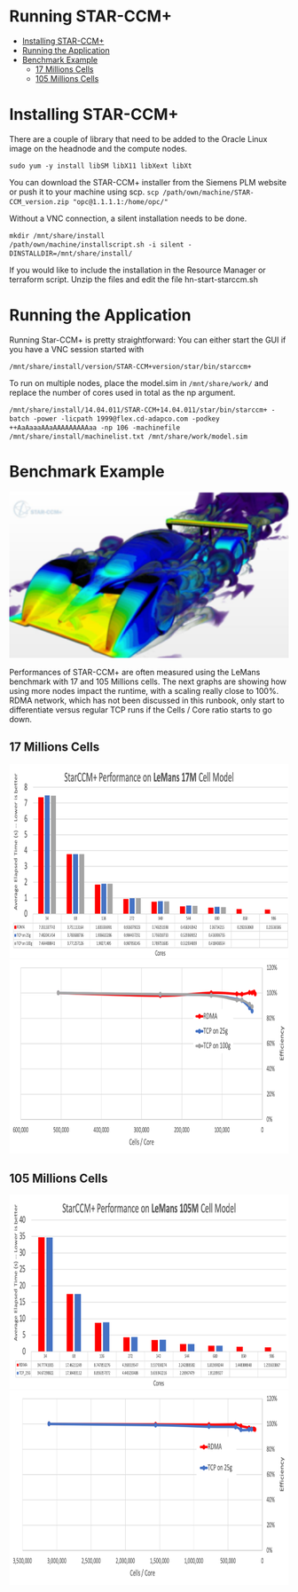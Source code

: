 # Running STAR-CCM+

- [Installing STAR-CCM+](#installing-the-application)
- [Running the Application](#running-the-application)
- [Benchmark Example](#benchmark-example)
  - [17 Millions Cells](#17-millions-cells)
  - [105 Millions Cells](#105-millions-cells)

# Installing STAR-CCM+
There are a couple of library that need to be added to the Oracle Linux image on the headnode and the compute nodes.

```
sudo yum -y install libSM libX11 libXext libXt
```

You can download the STAR-CCM+ installer from the Siemens PLM website or push it to your machine using scp. 
`scp /path/own/machine/STAR-CCM_version.zip "opc@1.1.1.1:/home/opc/"`

Without a VNC connection, a silent installation needs to be done. 

```
mkdir /mnt/share/install
/path/own/machine/installscript.sh -i silent -DINSTALLDIR=/mnt/share/install/
```

If you would like to include the installation in the Resource Manager or terraform script. Unzip the files and edit the file hn-start-starccm.sh

# Running the Application
Running Star-CCM+ is pretty straightforward: 
You can either start the GUI if you have a VNC session started with 
```
/mnt/share/install/version/STAR-CCM+version/star/bin/starccm+
```
To run on multiple nodes, place the model.sim in `/mnt/share/work/` and replace the number of cores used in total as the np argument. 

```
/mnt/share/install/14.04.011/STAR-CCM+14.04.011/star/bin/starccm+ -batch -power -licpath 1999@flex.cd-adapco.com -podkey ++AaAaaaAAaAAAAAAAAAaa -np 106 -machinefile /mnt/share/install/machinelist.txt /mnt/share/work/model.sim
```

# Benchmark Example
<p align="center">
<img src="https://github.com/oci-hpc/oci-hpc-runbook-StarCCM/blob/master/Images/lemans.png" height="300">
</p>
Performances of STAR-CCM+ are often measured using the LeMans benchmark with 17 and 105 Millions cells. The next graphs are showing how using more nodes impact the runtime, with a scaling really close to 100%. RDMA network, which has not been discussed in this runbook, only start to differentiate versus regular TCP runs if the Cells / Core ratio starts to go down.  

## 17 Millions Cells

<p align="center">
<img src="https://github.com/oci-hpc/oci-hpc-runbook-StarCCM/blob/master/Images/RunTime_17M.png" height="350">
<img src="https://github.com/oci-hpc/oci-hpc-runbook-StarCCM/blob/master/Images/scaling_17M.png" height="350">
</p>

## 105 Millions Cells

<p align="center">
<img src="https://github.com/oci-hpc/oci-hpc-runbook-StarCCM/blob/master/Images/RunTime_105M.png" height="350">
<img src="https://github.com/oci-hpc/oci-hpc-runbook-StarCCM/blob/master/Images/Scaling_105M.png" height="350">
</p>
